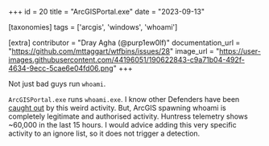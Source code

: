 +++
id = 20
title = "ArcGISPortal.exe"
date = "2023-09-13"

[taxonomies]
tags = ['arcgis', 'windows', 'whoami']

[extra]
contributor = "Dray Agha (@purp1ew0lf)"
documentation_url = "https://github.com/mttaggart/wtfbins/issues/28"
image_url = "https://user-images.githubusercontent.com/44196051/190622843-c9a71b04-492f-4634-9ecc-5cae6e04fd06.png"
+++

Not just bad guys run `whoami`.

<!-- more -->
   
`ArcGISPortal.exe` runs `whoami.exe`.
I know other Defenders have been [caught out](https://twitter.com/MikeDaniels00/status/1407383747985653769) by this weird activity. But, ArcGIS spawning whoami is completely legitimate and authorised activity. Huntress telemetry shows ~60,000 in the last 15 hours. I would advice adding this very specific activity to an ignore list, so it does not trigger a detection. 
